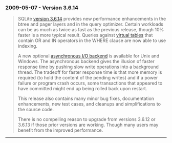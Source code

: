 ### 2009\-05\-07 \- Version 3\.6\.14


> SQLite [version 3\.6\.14](releaselog/3_6_14.html) provides new performance enhancements in
>  the btree and pager layers and in the query optimizer. Certain
>  workloads can be as much as twice as fast as the previous release,
>  though 10% faster is a more typical result.
>  Queries against [virtual tables](vtab.html) that contain OR and IN operators
>  in the WHERE clause are now able to use indexing.
> 
> 
>  A new optional [asynchronous I/O backend](asyncvfs.html) is available for
>  Unix and Windows. The asynchronous backend gives the illusion of faster
>  response time by pushing slow write operations into a background thread.
>  The tradeoff for faster response time is that more memory is required
>  (to hold the content of the pending writes) and if a power failure or
>  program crash occurs, some transactions that appeared to have committed
>  might end up being rolled back upon restart.
> 
> 
>  This release also contains many minor bug fixes, documentation enhancements,
>  new test cases, and cleanups and simplifications to the source code.
> 
> 
>  There is no compelling reason to upgrade from versions 3\.6\.12 or
>  3\.6\.13 if those prior versions are working. Though many users may
>  benefit from the improved performance.



---

